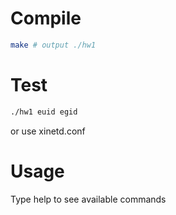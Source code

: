 # Compile

```bash
make # output ./hw1
```

# Test

```bash
./hw1 euid egid
```

or use xinetd.conf

# Usage
Type help to see available commands

